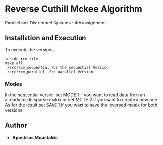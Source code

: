 # Reverse Cuthill Mckee Algorithm
Parallel and Distributed Systems : 4th assignment 

## Installation and Execution 

To execute the versions 
```
inside rcm file 
make all    
./src/rcm_sequential For the sequential Version
./src/rcm_parallel  For parallel Version 

```

### Modes

In the sequential version set MODE 1 if you want to read data from an already made sparse matrix or set MODE 2 if you want to create a new one.
As for the result set SAVE 1 if you want to save the reversed matrix for both versions


## Author

* **Apostolos Moustaklis**  

